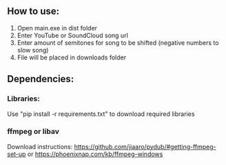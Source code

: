 ## How to use:
1. Open main.exe in dist folder
2. Enter YouTube or SoundCloud song url
3. Enter amount of semitones for song to be shifted (negative numbers to slow song)
4. File will be placed in downloads folder
## Dependencies:
### Libraries:
Use "pip install -r requirements.txt" to download required libraries
### ffmpeg or libav
Download instructions: https://github.com/jiaaro/pydub/#getting-ffmpeg-set-up or https://phoenixnap.com/kb/ffmpeg-windows
